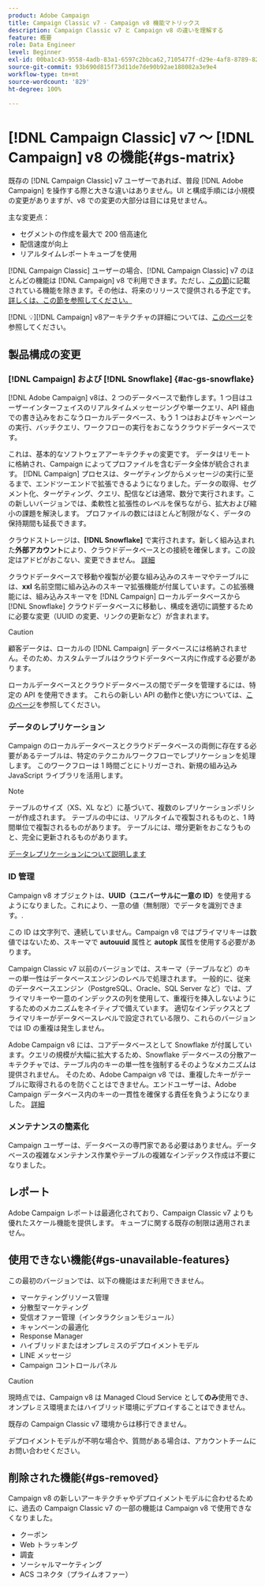 ```yaml
---
product: Adobe Campaign
title: Campaign Classic v7 - Campaign v8 機能マトリックス
description: Campaign Classic v7 と Campaign v8 の違いを理解する
feature: 概要
role: Data Engineer
level: Beginner
exl-id: 00ba1c43-9558-4adb-83a1-6597c2bbca62,7105477f-d29e-4af8-8789-82b4459761b0
source-git-commit: 93b690d815f73d11de7de90b92ae188082a3e9e4
workflow-type: tm+mt
source-wordcount: '829'
ht-degree: 100%

---
```


# [!DNL Campaign Classic] v7 ～ [!DNL Campaign] v8 の機能{#gs-matrix}

既存の [!DNL Campaign Classic] v7 ユーザーであれば、普段 [!DNL Adobe Campaign] を操作する際と大きな違いはありません。UI と構成手順には小規模の変更がありますが、v8 での変更の大部分は目には見せません。

主な変更点：

* セグメントの作成を最大で 200 倍高速化
* 配信速度が向上
* リアルタイムレポートキューブを使用

[!DNL Campaign Classic] ユーザーの場合、[!DNL Campaign Classic] v7 のほとんどの機能は [!DNL Campaign] v8 で利用できます。ただし、[この節](#gs-removed)に記載されている機能を除きます。その他は、将来のリリースで提供される予定です。[詳しくは、この節を参照してください。](#gs-unavailable-features)

[!DNL :bulb:][!DNL Campaign] v8アーキテクチャの詳細については、[このページ](../dev/architecture.md)を参照してください。

## 製品構成の変更

### [!DNL Campaign] および [!DNL Snowflake] {#ac-gs-snowflake}

[!DNL Adobe Campaign] v8は、2 つのデータベースで動作します。1 つ目はユーザーインターフェイスのリアルタイムメッセージングや単一クエリ、API 経由での書き込みをおこなうローカルデータベース、もう 1 つはおよびキャンペーンの実行、バッチクエリ、ワークフローの実行をおこなうクラウドデータベースです。

これは、基本的なソフトウェアアーキテクチャの変更です。 データはリモートに格納され、Campaign によってプロファイルを含むデータ全体が統合されます。 [!DNL Campaign] プロセスは、ターゲティングからメッセージの実行に至るまで、エンドツーエンドで拡張できるようになりました。データの取得、セグメント化、ターゲティング、クエリ、配信などは通常、数分で実行されます。この新しいバージョンでは、柔軟性と拡張性のレベルを保ちながら、拡大および縮小の課題を解決します。 プロファイルの数にはほとんど制限がなく、データの保持期間も延長できます。

クラウドストレージは、**[!DNL Snowflake]** で実行されます。新しく組み込まれた&#x200B;**外部アカウント**&#x200B;により、クラウドデータベースとの接続を確保します。この設定はアドビがおこない、変更できません。 [詳細](../config/external-accounts.md)

クラウドデータベースで移動や複製が必要な組み込みのスキーマやテーブルには、**xxl** 名前空間に組み込みのスキーマ拡張機能が付属しています。この拡張機能には、組み込みスキーマを [!DNL Campaign] ローカルデータベースから [!DNL Snowflake] クラウドデータベースに移動し、構成を適切に調整するために必要な変更（UUID の変更、リンクの更新など）が含まれます。

>[!CAUTION]
>
> 顧客データは、ローカルの [!DNL Campaign] データベースには格納されません。そのため、カスタムテーブルはクラウドデータベース内に作成する必要があります。


ローカルデータベースとクラウドデータベースの間でデータを管理するには、特定の API を使用できます。 これらの新しい API の動作と使い方については、[このページ](../dev/new-apis.md)を参照してください。

### データのレプリケーション

Campaign のローカルデータベースとクラウドデータベースの両側に存在する必要があるテーブルは、特定のテクニカルワークフローでレプリケーションを処理します。 このワークフローは 1 時間ごとにトリガーされ、新規の組み込み JavaScript ライブラリを活用します。

>[!NOTE]
>
> テーブルのサイズ（XS、XL など）に基づいて、複数のレプリケーションポリシーが作成されます。
> テーブルの中には、リアルタイムで複製されるものと、1 時間単位で複製されるものがあります。 テーブルには、増分更新をおこなうものと、完全に更新されるものがあります。


[データレプリケーションについて説明します](../config/replication.md)

### ID 管理

Campaign v8 オブジェクトは、**UUID（ユニバーサルに一意の ID）**&#x200B;を使用するようになりました。これにより、一意の値（無制限）でデータを識別できます。.

この ID は文字列で、連続していません。Campaign v8 ではプライマリキーは数値ではないため、スキーマで **autouuid** 属性と **autopk** 属性を使用する必要があります。

Campaign Classic v7 以前のバージョンでは、スキーマ（テーブルなど）のキーの単一性はデータベースエンジンのレベルで処理されます。 一般的に、従来のデータベースエンジン（PostgreSQL、Oracle、SQL Server など）では、プライマリキーや一意のインデックスの列を使用して、重複行を挿入しないようにするためのメカニズムをネイティブで備えています。 適切なインデックスとプライマリキーがデータベースレベルで設定されている限り、これらのバージョンでは ID の重複は発生しません。

Adobe Campaign v8 には、コアデータベースとして Snowflake が付属しています。クエリの規模が大幅に拡大するため、Snowflake データベースの分散アーキテクチャでは、テーブル内のキーの単一性を強制するそのようなメカニズムは提供されません。 そのため、Adobe Campaign v8 では、重複したキーがテーブルに取得されるのを防ぐことはできません。エンドユーザーは、Adobe Campaign データベース内のキーの一貫性を確保する責任を負うようになりました。 [詳細](../dev/keys.md)

### メンテナンスの簡素化

Campaign ユーザーは、データベースの専門家である必要はありません。データベースの複雑なメンテナンス作業やテーブルの複雑なインデックス作成は不要になりました。

## レポート

Adobe Campaign レポートは最適化されており、Campaign Classic v7 よりも優れたスケール機能を提供します。 キューブに関する既存の制限は適用されません。

## 使用できない機能{#gs-unavailable-features}

この最初のバージョンでは、以下の機能はまだ利用できません。

* マーケティングリソース管理
* 分散型マーケティング
* 受信オファー管理（インタラクションモジュール）
* キャンペーンの最適化
* Response Manager
* ハイブリッドまたはオンプレミスのデプロイメントモデル
* LINE メッセージ
* Campaign コントロールパネル

>[!CAUTION]
>
>現時点では、Campaign v8 は Managed Cloud Service として&#x200B;**のみ**&#x200B;使用でき、オンプレミス環境またはハイブリッド環境にデプロイすることはできません。
>
>既存の Campaign Classic v7 環境からは移行できません。
>
>デプロイメントモデルが不明な場合や、質問がある場合は、アカウントチームにお問い合わせください。

## 削除された機能{#gs-removed}

Campaign v8 の新しいアーキテクチャやデプロイメントモデルに合わせるために、過去の Campaign Classic v7 の一部の機能は Campaign v8 で使用できなくなりました。

* クーポン
* Web トラッキング
* 調査
* ソーシャルマーケティング
* ACS コネクタ（プライムオファー）

